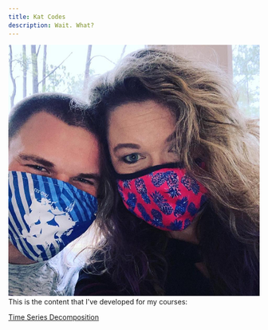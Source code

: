 ```yaml
---
title: Kat Codes
description: Wait. What?
---
```


![My Picture](/pictures/thomas_and_mom.jpg)
This is the content that I've developed for my courses:

[Time Series Decomposition](/timeseries/index.md)

